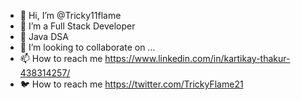 - 👋 Hi, I’m @Tricky11flame
- 👀 I’m a Full Stack Developer
- 🌱 Java DSA
- 💞️ I’m looking to collaborate on ...
- 📫 How to reach me https://www.linkedin.com/in/kartikay-thakur-438314257/
- 🐦 How to reach me https://twitter.com/TrickyFlame21


<!---
Tricky11flame/Tricky11flame is a ✨ special ✨ repository because its `README.md` (this file) appears on your GitHub profile.
You can click the Preview link to take a look at your changes.
--->

